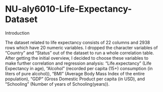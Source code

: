 # NU-aly6010-Life-Expectancy-Dataset

Introduction

The dataset related to life expectancy consists of 22 columns and 2938 rows which have 20 numeric variables. I dropped the character variables of “Country” and “Status” out of the dataset to run a whole correlation table. After getting the initial overview, I decided to choose these variables to make further correlation and regression analysis: “Life.expectancy” (Life Expectancy in age), “Alcohol” (recorded per capita (15+) consumption (in liters of pure alcohol)), “BMI” (Average Body Mass Index of the entire population), “GDP” (Gross Domestic Product per capita (in USD), and “Schooling” (Number of years of Schooling(years)).
